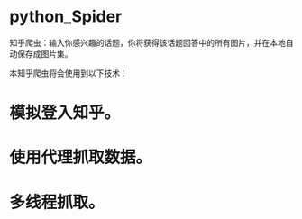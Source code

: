 # python_Spider

知乎爬虫：输入你感兴趣的话题，你将获得该话题回答中的所有图片，并在本地自动保存成图片集。

本知乎爬虫将会使用到以下技术：

# 模拟登入知乎。
# 使用代理抓取数据。
# 多线程抓取。
